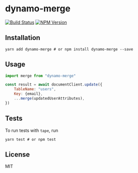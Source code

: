 # dynamo-merge

[![Build Status](https://travis-ci.org/wolverian/dynamo-merge.svg?branch=master)](https://travis-ci.org/wolverian/dynamo-merge)
[![NPM Version](https://img.shields.io/npm/v/dynamo-merge.svg)](https://www.npmjs.com/package/dynamo-merge)

## Installation

~~~shell
yarn add dynamo-merge # or npm install dynamo-merge --save
~~~

## Usage

~~~js
import merge from "dynamo-merge"

const result = await documentClient.update({
    TableName: "users",
    Key: {email},
    ...merge(updatedUserAttributes),
})
~~~

## Tests

To run tests with `tape`, run 

```
yarn test # or npm test

```

## License

MIT